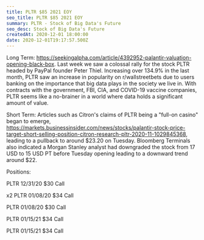 ```yaml
---
title: PLTR $85 2021 EOY
seo_title: PLTR $85 2021 EOY
summary: PLTR - Stock of Big Data's Future
seo_desc: Stock of Big Data's Future
createdAt: 2020-12-01 18:00:00
date: 2020-12-01T19:17:57.500Z
---
```

Long Term: https://seekingalpha.com/article/4392952-palantir-valuation-opening-black-box. Last week we saw a colossal rally for the stock PLTR headed by PayPal founder Peter Thiel. Increasing over 134.9% in the last month, PLTR saw an increase in popularity on r/wallstreetbets due to users banking on the importance that big data plays in the society we live in. With contracts with the government, FBI, CIA, and COVID-19 vaccine companies, PLTR seems like a no-brainer in a world where data holds a significant amount of value.

Short Term: Articles such as Citron's claims of PLTR being a "full-on casino" began to emerge, https://markets.businessinsider.com/news/stocks/palantir-stock-price-target-short-selling-position-citron-research-pltr-2020-11-1029845368, leading to a pullback to around $23.20 on Tuesday. Bloomberg Terminals also indicated a Morgan Stanley analyst had downgraded the stock from 17 USD to 15 USD PT before Tuesday opening leading to a downward trend around $22.


Positions:

PLTR 12/31/20 $30 Call

x2 PLTR 01/08/20 $34 Call

PLTR 01/08/20 $30 Call

PLTR 01/15/21 $34 Call

PLTR 01/15/21 $34 Call
